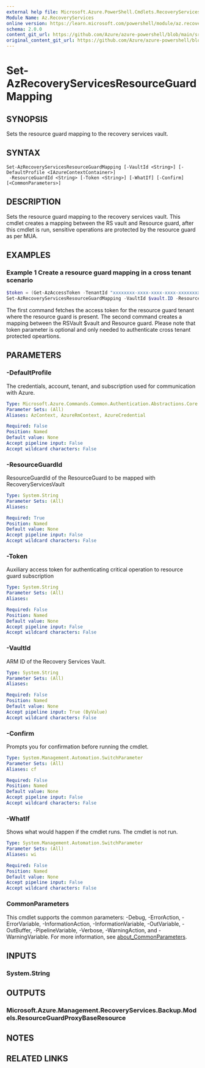 ```yaml
---
external help file: Microsoft.Azure.PowerShell.Cmdlets.RecoveryServices.Backup.dll-Help.xml
Module Name: Az.RecoveryServices
online version: https://learn.microsoft.com/powershell/module/az.recoveryservices/set-azrecoveryservicesresourceguardmapping
schema: 2.0.0
content_git_url: https://github.com/Azure/azure-powershell/blob/main/src/RecoveryServices/RecoveryServices/help/Set-AzRecoveryServicesResourceGuardMapping.md
original_content_git_url: https://github.com/Azure/azure-powershell/blob/main/src/RecoveryServices/RecoveryServices/help/Set-AzRecoveryServicesResourceGuardMapping.md
---
```


# Set-AzRecoveryServicesResourceGuardMapping

## SYNOPSIS
Sets the resource guard mapping to the recovery services vault.

## SYNTAX

```
Set-AzRecoveryServicesResourceGuardMapping [-VaultId <String>] [-DefaultProfile <IAzureContextContainer>]
 -ResourceGuardId <String> [-Token <String>] [-WhatIf] [-Confirm] [<CommonParameters>]
```

## DESCRIPTION
Sets the resource guard mapping to the recovery services vault. This cmdlet creates a mapping between the RS vault and Resource guard, after this cmdlet is run, sensitive operations are protected by the resource guard as per MUA.

## EXAMPLES

### Example 1 Create a resource guard mapping in a cross tenant scenario

```powershell
$token = (Get-AzAccessToken -TenantId "xxxxxxxx-xxxx-xxxx-xxxx-xxxxxxxxxxxx").Token
Set-AzRecoveryServicesResourceGuardMapping -VaultId $vault.ID -ResourceGuardId "Resource-Guard-Id" -Token $token
```

The first command fetches the access token for the resource guard tenant where the resource guard is present. The second command creates a mapping between the RSVault $vault and Resource guard. Please note that token parameter is optional and only needed to authenticate cross tenant protected opeartions.

## PARAMETERS

### -DefaultProfile
The credentials, account, tenant, and subscription used for communication with Azure.

```yaml
Type: Microsoft.Azure.Commands.Common.Authentication.Abstractions.Core.IAzureContextContainer
Parameter Sets: (All)
Aliases: AzContext, AzureRmContext, AzureCredential

Required: False
Position: Named
Default value: None
Accept pipeline input: False
Accept wildcard characters: False
```

### -ResourceGuardId
ResourceGuardId of the ResourceGuard to be mapped with RecoveryServicesVault

```yaml
Type: System.String
Parameter Sets: (All)
Aliases:

Required: True
Position: Named
Default value: None
Accept pipeline input: False
Accept wildcard characters: False
```

### -Token
Auxiliary access token for authenticating critical operation to resource guard subscription

```yaml
Type: System.String
Parameter Sets: (All)
Aliases:

Required: False
Position: Named
Default value: None
Accept pipeline input: False
Accept wildcard characters: False
```

### -VaultId
ARM ID of the Recovery Services Vault.

```yaml
Type: System.String
Parameter Sets: (All)
Aliases:

Required: False
Position: Named
Default value: None
Accept pipeline input: True (ByValue)
Accept wildcard characters: False
```

### -Confirm
Prompts you for confirmation before running the cmdlet.

```yaml
Type: System.Management.Automation.SwitchParameter
Parameter Sets: (All)
Aliases: cf

Required: False
Position: Named
Default value: None
Accept pipeline input: False
Accept wildcard characters: False
```

### -WhatIf
Shows what would happen if the cmdlet runs.
The cmdlet is not run.

```yaml
Type: System.Management.Automation.SwitchParameter
Parameter Sets: (All)
Aliases: wi

Required: False
Position: Named
Default value: None
Accept pipeline input: False
Accept wildcard characters: False
```

### CommonParameters
This cmdlet supports the common parameters: -Debug, -ErrorAction, -ErrorVariable, -InformationAction, -InformationVariable, -OutVariable, -OutBuffer, -PipelineVariable, -Verbose, -WarningAction, and -WarningVariable. For more information, see [about_CommonParameters](http://go.microsoft.com/fwlink/?LinkID=113216).

## INPUTS

### System.String

## OUTPUTS

### Microsoft.Azure.Management.RecoveryServices.Backup.Models.ResourceGuardProxyBaseResource

## NOTES

## RELATED LINKS
